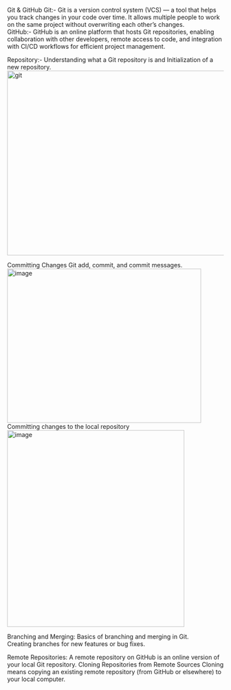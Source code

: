Git & GitHub
     Git:- Git is a version control system (VCS) — a tool that helps you track changes in your code over time.
It allows multiple people to work on the same project without overwriting each other’s changes.  
     GitHub:- GitHub is an online platform that hosts Git repositories, enabling collaboration with other developers, remote access to code, and integration with CI/CD workflows for efficient project management.
       
 Repository:- Understanding what a Git repository is and Initialization of a new repository.
 <img width="932" height="430" alt="git" src="https://github.com/user-attachments/assets/c1f8077f-d7ce-43bb-9f5f-a4ce69e7d718" />
 
Committing Changes 
      Git add, commit, and commit messages.
<img width="451" height="359" alt="image" src="https://github.com/user-attachments/assets/e3e320c7-8047-4299-ba9a-2e658ebd6847" />
Committing changes to the local repository
    <img width="412" height="458" alt="image" src="https://github.com/user-attachments/assets/d5daf482-6282-4d23-97e8-7b61dcacc150" />

Branching and Merging: 
       Basics of branching and merging in Git.  
       Creating branches for new features or bug fixes.  
       
Remote Repositories:
      A remote repository on GitHub is an online version of your local Git repository.
      Cloning Repositories from Remote Sources 
 Cloning means copying an existing remote repository (from GitHub or elsewhere) to your local computer.

      

